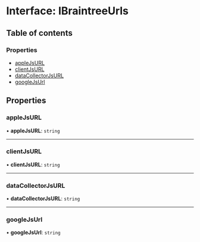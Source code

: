 # Interface: IBraintreeUrls

## Table of contents

### Properties

- [appleJsURL](IBraintreeUrls.md#applejsurl)
- [clientJsURL](IBraintreeUrls.md#clientjsurl)
- [dataCollectorJsURL](IBraintreeUrls.md#datacollectorjsurl)
- [googleJsUrl](IBraintreeUrls.md#googlejsurl)

## Properties

### appleJsURL

• **appleJsURL**: `string`

___

### clientJsURL

• **clientJsURL**: `string`

___

### dataCollectorJsURL

• **dataCollectorJsURL**: `string`

___

### googleJsUrl

• **googleJsUrl**: `string`
